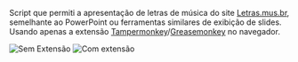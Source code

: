 Script que permiti a apresentação de letras de música do site [Letras.mus.br](https://www.letras.mus.br/), semelhante ao PowerPoint ou ferramentas similares de exibição de slides. Usando apenas a extensão [Tampermonkey](https://chrome.google.com/webstore/detail/tampermonkey/dhdgffkkebhmkfjojejmpbldmpobfkfo?hl=pt-BR)/[Greasemonkey](https://addons.mozilla.org/pt-BR/firefox/addon/greasemonkey/) no navegador.

![Sem Extensão](https://user-images.githubusercontent.com/35195646/67626642-73fd4500-f824-11e9-9e3f-07445834f4a4.png)
![Com extensão](https://user-images.githubusercontent.com/35195646/67626731-1ff36000-f826-11e9-8a9a-05fb2e562fe4.png)
